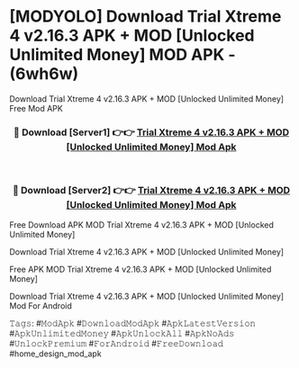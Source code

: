 # [MODYOLO] Download Trial Xtreme 4 v2.16.3 APK + MOD [Unlocked Unlimited Money] MOD APK - (6wh6w)
Download Trial Xtreme 4 v2.16.3 APK + MOD [Unlocked Unlimited Money] Free Mod APK

<div align="center">
<h3>🔴 Download [Server1] 👉👉 <a href="https://apk-comot.site?title=Trial_Xtreme_4_v2.16.3_APK_+_MOD_[Unlocked_Unlimited_Money]">Trial Xtreme 4 v2.16.3 APK + MOD [Unlocked Unlimited Money] Mod Apk</a></h3><br>

<h3>🔴 Download [Server2] 👉👉 <a href="https://apk-comot.site?title=Trial_Xtreme_4_v2.16.3_APK_+_MOD_[Unlocked_Unlimited_Money]">Trial Xtreme 4 v2.16.3 APK + MOD [Unlocked Unlimited Money] Mod Apk</a></h3>
</div>


Free Download APK MOD Trial Xtreme 4 v2.16.3 APK + MOD [Unlocked Unlimited Money]

Download Trial Xtreme 4 v2.16.3 APK + MOD [Unlocked Unlimited Money] 

Free APK MOD Trial Xtreme 4 v2.16.3 APK + MOD [Unlocked Unlimited Money] 

Download Trial Xtreme 4 v2.16.3 APK + MOD [Unlocked Unlimited Money] Mod For Android

𝚃𝚊𝚐𝚜: #𝙼𝚘𝚍𝙰𝚙𝚔 #𝙳𝚘𝚠𝚗𝚕𝚘𝚊𝚍𝙼𝚘𝚍𝙰𝚙𝚔 #𝙰𝚙𝚔𝙻𝚊𝚝𝚎𝚜𝚝𝚅𝚎𝚛𝚜𝚒𝚘𝚗 #𝙰𝚙𝚔𝚄𝚗𝚕𝚒𝚖𝚒𝚝𝚎𝚍𝙼𝚘𝚗𝚎𝚢 #𝙰𝚙𝚔𝚄𝚗𝚕𝚘𝚌𝚔𝙰𝚕𝚕 #𝙰𝚙𝚔𝙽𝚘𝙰𝚍𝚜 #𝚄𝚗𝚕𝚘𝚌𝚔𝙿𝚛𝚎𝚖𝚒𝚞𝚖 #𝙵𝚘𝚛𝙰𝚗𝚍𝚛𝚘𝚒𝚍 #𝙵𝚛𝚎𝚎𝙳𝚘𝚠𝚗𝚕𝚘𝚊𝚍 #home_design_mod_apk